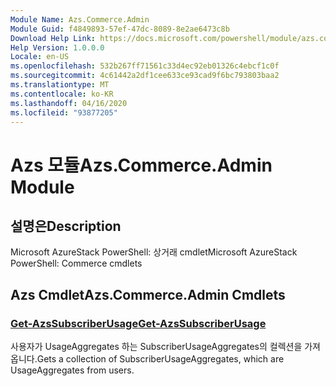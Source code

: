 ```yaml
---
Module Name: Azs.Commerce.Admin
Module Guid: f4849893-57ef-47dc-8089-8e2ae6473c8b
Download Help Link: https://docs.microsoft.com/powershell/module/azs.commerce.admin
Help Version: 1.0.0.0
Locale: en-US
ms.openlocfilehash: 532b267ff71561c33d4ec92eb01326c4ebcf1c0f
ms.sourcegitcommit: 4c61442a2df1cee633ce93cad9f6bc793803baa2
ms.translationtype: MT
ms.contentlocale: ko-KR
ms.lasthandoff: 04/16/2020
ms.locfileid: "93877205"
---
```

# <span data-ttu-id="7db81-101">Azs 모듈</span><span class="sxs-lookup"><span data-stu-id="7db81-101">Azs.Commerce.Admin Module</span></span>
## <span data-ttu-id="7db81-102">설명은</span><span class="sxs-lookup"><span data-stu-id="7db81-102">Description</span></span>
<span data-ttu-id="7db81-103">Microsoft AzureStack PowerShell: 상거래 cmdlet</span><span class="sxs-lookup"><span data-stu-id="7db81-103">Microsoft AzureStack PowerShell: Commerce cmdlets</span></span>

## <span data-ttu-id="7db81-104">Azs Cmdlet</span><span class="sxs-lookup"><span data-stu-id="7db81-104">Azs.Commerce.Admin Cmdlets</span></span>
### [<span data-ttu-id="7db81-105">Get-AzsSubscriberUsage</span><span class="sxs-lookup"><span data-stu-id="7db81-105">Get-AzsSubscriberUsage</span></span>](Get-AzsSubscriberUsage.md)
<span data-ttu-id="7db81-106">사용자가 UsageAggregates 하는 SubscriberUsageAggregates의 컬렉션을 가져옵니다.</span><span class="sxs-lookup"><span data-stu-id="7db81-106">Gets a collection of SubscriberUsageAggregates, which are UsageAggregates from users.</span></span>

